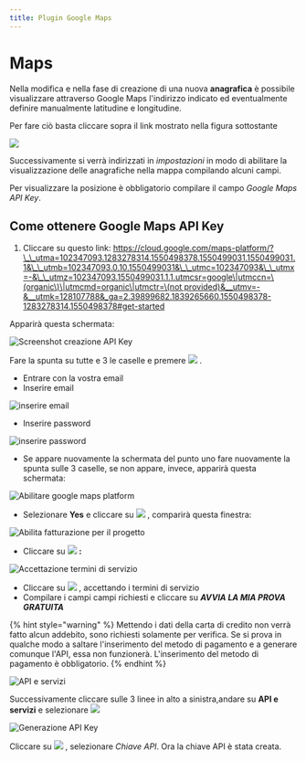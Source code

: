 ```yaml
---
title: Plugin Google Maps
---
```


# Maps

Nella modifica e nella fase di creazione di una nuova **anagrafica** è possibile visualizzare attraverso Google Maps l'indirizzo indicato ed eventualmente definire manualmente latitudine e longitudine.

Per fare ciò basta cliccare sopra il link mostrato nella figura sottostante

![](../../../.gitbook/assets/mapsapikey.PNG)

Successivamente si verrà indirizzati in _impostazioni_ in modo di abilitare la visualizzazione delle anagrafiche nella mappa compilando alcuni campi.

Per visualizzare la posizione è obbligatorio compilare il campo _Google Maps API Key_.

## Come ottenere Google Maps API Key

1. Cliccare su questo link: [https://cloud.google.com/maps-platform/?\_\_utma=102347093.1283278314.1550498378.1550499031.1550499031.1&\_\_utmb=102347093.0.10.1550499031&\_\_utmc=102347093&\_\_utmx=-&\_\_utmz=102347093.1550499031.1.1.utmcsr=google\|utmccn=\(organic\)\|utmcmd=organic\|utmctr=\(not provided\)&\_\_utmv=-&\_\_utmk=128107788&\_ga=2.39899682.1839265660.1550498378-1283278314.1550498378\#get-started](https://cloud.google.com/maps-platform/?__utma=102347093.1283278314.1550498378.1550499031.1550499031.1&__utmb=102347093.0.10.1550499031&__utmc=102347093&__utmx=-&__utmz=102347093.1550499031.1.1.utmcsr=google|utmccn=%28organic%29|utmcmd=organic|utmctr=%28not%20provided%29&__utmv=-&__utmk=128107788&_ga=2.39899682.1839265660.1550498378-1283278314.1550498378#get-started)

Apparirà questa schermata:

![Screenshot creazione API Key](../../../.gitbook/assets/googleplatform1.PNG)

Fare la spunta su tutte e 3 le caselle e premere ![](../../../.gitbook/assets/continua.PNG) .

* Entrare con la vostra email
* Inserire email

![inserire email](../../../.gitbook/assets/email%20%284%29.PNG)

* Inserire password

![inserire password](../../../.gitbook/assets/password%20%282%29.PNG)

* Se appare nuovamente la schermata del punto uno fare nuovamente la spunta sulle 3 caselle, se non appare, invece, apparirà questa schermata:

![Abilitare google maps platform](../../../.gitbook/assets/progetto.PNG)

* Selezionare **Yes** e cliccare su ![](../../../.gitbook/assets/next.PNG) , comparirà questa finestra:

![Abilita fatturazione per il progetto](../../../.gitbook/assets/fatturazione.PNG)

* Cliccare su ![](../../../.gitbook/assets/creaccountdifatturazione.PNG) **:**

![Accettazione termini di servizio ](../../../.gitbook/assets/1di2.PNG)

* Cliccare su ![](../../../.gitbook/assets/accettaecontinua.PNG) , accettando i termini di servizio
* Compilare i campi campi richiesti e cliccare su _**AVVIA LA MIA PROVA GRATUITA**_

{% hint style="warning" %}
Mettendo i dati della carta di credito non verrà fatto alcun addebito, sono richiesti solamente per verifica. Se si prova in qualche modo a saltare l'inserimento del metodo di pagamento e a generare comunque l'API, essa non funzionerà. L'inserimento del metodo di pagamento è obbligatorio.
{% endhint %}

![API e servizi](../../../.gitbook/assets/apieservizi.PNG)

Successivamente cliccare sulle 3 linee in alto a sinistra,andare su **API e servizi** e selezionare ![](../../../.gitbook/assets/credenziali.PNG) 

![Generazione API Key](../../../.gitbook/assets/chiaveapi.PNG)

Cliccare su ![](../../../.gitbook/assets/creacredenziali.PNG) , selezionare _Chiave API_. Ora la chiave API è stata creata.

